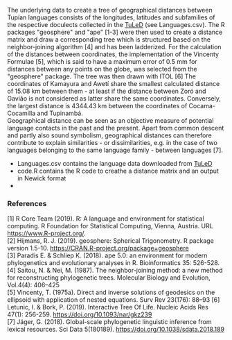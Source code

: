 The underlying data to create a tree of geographical distances between Tupían languages consists of the longitudes, latitudes and subfamilies of the respective doculects collected in the [TuLeD](http://tuled.org) (see Languages.csv). The R packages "geosphere" and "ape" [1-3] were then used to create a distance matrix and draw a corresponding tree which is structured based on the neighbor-joining algorithm [4] and has been ladderized. For the calculation of the distances between coordinates, the implementation of the Vincenty Formulae [5], which is said to have a maximum error of 0.5 mm for distances between any points on the globe, was selected from the "geosphere" package. The tree was then drawn with ITOL [6] 
The coordinates of Kamayura and Awetí share the smallest calculated distance of 15.08 km between them - at least if the distance between Zoró and Gavião is not considered as latter share the same coordinates. Conversely, the largest distance is 4344.43 km between the coordinates of Cocama-Cocamilla and Tupinambá.  
Geographical distance can be seen as an objective measure of potential language contacts in the past and the present. Apart from common descent and partly also sound symbolism, geographical distances can therefore contribute to explain similarities - or dissimilarities, e.g. in the case of two languages belonging to the same language family - between languages [7].

* Languages.csv contains the language data downloaded from [TuLeD](http://tuled.org)
* code.R contains the R code to creathe a distance matrix and an output in Newick format
* 

### References
[1] R Core Team (2019). R: A language and environment for statistical computing. R Foundation for Statistical Computing, Vienna,
  Austria. URL https://www.R-project.org/.  
[2] Hijmans, R. J. (2019). geosphere: Spherical Trigonometry. R package version 1.5-10. https://CRAN.R-project.org/package=geosphere  
[3] Paradis E. & Schliep K. (2018). ape 5.0: an environment for modern phylogenetics and evolutionary analyses in R. Bioinformatics 35:
  526-528.  
[4] Saitou, N. & Nei, M. (1987). The neighbor-joining method: a new method for reconstructing phylogenetic trees. Molecular Biology and Evolution, Vol.4(4): 406–425  
[5] Vincenty, T. (1975a). Direct and inverse solutions of geodesics on the ellipsoid with application of nested equations. Surv Rev 23(176): 88–93 
[6] Letunic, I. & Bork, P. (2019). Interactive Tree Of Life. Nucleic Acids Res 47(1): 256-259. https://doi.org/10.1093/nar/gkz239  
[7] Jäger, G. (2018). Global-scale phylogenetic linguistic inference from lexical resources. Sci Data 5(180189). https://doi.org/10.1038/sdata.2018.189

